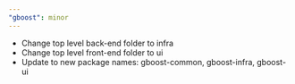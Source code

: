 ```yaml
---
"gboost": minor
---
```


- Change top level back-end folder to infra
- Change top level front-end folder to ui
- Update to new package names: gboost-common, gboost-infra, gboost-ui